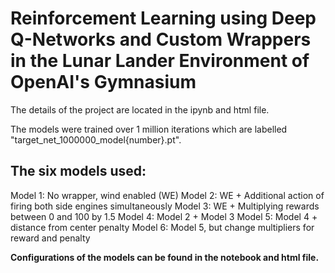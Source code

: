 <h1>Reinforcement Learning using Deep Q-Networks and Custom Wrappers in the Lunar Lander Environment of OpenAI's Gymnasium</h1>

The details of the project are located in the ipynb and html file. 

The models were trained over 1 million iterations which are labelled "target_net_1000000_model{number}.pt".

<h2>The six models used:</h2>

Model 1: No wrapper, wind enabled (WE)
Model 2: WE + Additional action of firing both side engines simultaneously
Model 3: WE + Multiplying rewards between 0 and 100 by 1.5
Model 4: Model 2 + Model 3
Model 5: Model 4 + distance from center penalty
Model 6: Model 5, but change multipliers for reward and penalty

<b>Configurations of the models can be found in the notebook and html file.</b>

